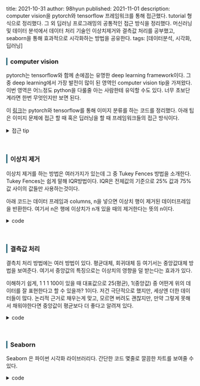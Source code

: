 title: 2021-10-31
author: 98hyun
published: 2021-11-01
description: computer vision을 pytorch와 tensorflow 프레임워크를 통해 접근했다. tutorial 형식으로 정리했다. 그 외 딥러닝 프로그래밍의 공통적인 접근 방식을 정리했다. 머신러닝 및 데이터 분석에서 데이터 처리 기술인 이상치제거와 결측값 처리를 공부했고, seaborn을 통해 효과적으로 시각화하는 방법을 공유한다.
tags: [데이터분석, 시각화, 딥러닝]

<h3 style="border-left: solid 3px #0E6073;"><span style="background-color:#2e3f59"></span> &nbsp; computer vision </h3>

pytorch는 tensorflow와 함께 손에꼽는 유명한 deep learning framework이다. 그 중 deep learning에서 가장 발전이 많이 된 영역인 computer vision tip을 가져왔다. 이번 영역은 어느정도 python을 다룰줄 아는 사람한테 유익할 수도 있다. 너무 초보단계라면 한번 무엇인지만 보면 된다.

이 <a href="https://www.kaggle.com/hwangchanghyun/image-tutorial?scriptVersionId=78492920" target="_blank">링크</a>는 pytorch와 tensorflow를 통해 이미지 분류를 하는 코드를 정리했다. 아래 팁은 이미지 문제에 접근 할 때 혹은 딥러닝을 할 때 프레임워크들의 접근 방식이다.

<details><summary>접근 tip</summary><blockquote><pre><code>

## 공통 형태. 
## 1. library 불러오기
## 2. parameter 및 변수 정리
## 3. train, target 나누기
## 4. 검증 및 테스트 데이터 만들기 ( transform 하려면 하기. )
## 5. 모델 및 optimizer, loss 등 정의하기
## 6. 훈련 및 결과 보기

## 1. tabular 형태의 픽셀 데이터 
## 차원만 신경써서 데이터셋을 만들어주면 된다.
## Dataset으로 만든 후, DataLoader로 변환. 

## 2. 이미지 데이터
## 이미지 폴더 경로에 신경쓴다. 
## dataframe의 형태는 file path, category다.
</code></pre></blockquote></details>

<br>

<h3 style="border-left: solid 3px #0E6073;"><span style="background-color:#2e3f59"></span> &nbsp; 이상치 제거 </h3>

이상치 제거를 하는 방법은 여러가지가 있는데 그 중 Tukey Fences 방법을 소개한다.
Tukey Fences는 쉽게 말해 IQR방법이다. IQR은 전체값의 기준으로 25% 값과 75% 값 사이의 값들만 사용하는것이다.  

아래 코드는 데이터 프레임과 columns, n을 넣으면 이상치 행이 제거된 데이터프레임을 반환한다.
여기서 n은 행에 이상치가 n개 있을 때의 제거한다는 뜻의 n이다.

<details><summary>code</summary><blockquote><pre><code>

def detect_outliers(df,n,features):
    """
    Takes a dataframe df of features and returns a list of the indices
    corresponding to the observations containing more than n outliers according
    to the Tukey method.
    """
    outlier_indices = []
    
    # iterate over features(columns)
    for col in features:
        # 1st quartile (25%)
        Q1 = np.percentile(df[col], 25)
        # 3rd quartile (75%)
        Q3 = np.percentile(df[col],75)
        # Interquartile range (IQR)
        IQR = Q3 - Q1
        
        # outlier step
        outlier_step = 1.5 * IQR
        
        # Determine a list of indices of outliers for feature col
        outlier_list_col = df[(df[col] < Q1 - outlier_step) | (df[col] > Q3 + outlier_step )].index
        # append the found outlier indices for col to the list of outlier indices 
        outlier_indices.extend(outlier_list_col)        
        
    # select observations containing more than 2 outliers
    outlier_indices = Counter(outlier_indices)        
    multiple_outliers = list( k for k, v in outlier_indices.items() if v > n )
    
    return multiple_outliers

</code></pre></blockquote></details>

<br>

<h3 style="border-left: solid 3px #0E6073;"><span style="background-color:#2e3f59"></span> &nbsp; 결측값 처리  </h3>

결측치 처리 방법에는 여러 방법이 있다. 평균대체, 회귀대체 등 여기서는 중앙값대체 방법을 보여준다. 여기서 중앙값의 특징으로는 이상치의 영향을 덜 받는다는 효과가 있다. 

이해하기 쉽게, 1 1 1 100이 있을 때 대표값으로 25(평균), 1(중앙값) 중 어떤게 위의 데이터를 잘 표현한다고 할 수 있을까? 1이다. 저건 극단적으로 했지만, 세상엔 더한 데이터들이 많다. 논리적 근거로 채우는게 맞고, 모르면 버려도 괜찮지만, 만약 그렇게 못해서 채워야한다면 중앙값이 평균보다 더 좋다고 알려져 있다. 

<details><summary>code</summary><blockquote><pre><code>

## 결측값 처리 방법

## 특정 열의 결측값들인 행들을 가져와서

print(data['Age'].isna().sum())

index_NaN_age = list(data["Age"][data["Age"].isnull()].index)

## loop를 돌며 결측값이라면 주변 열의 데이터와 비슷한 데이터들만 모아서 중앙값으로 채운다.
## 다만 그런 데이터 프레임이 없을 때 단순히 전체 데이터의 중앙값으로 채운다. 

for i in index_NaN_age :
    age_med = data["Age"].median()
    age_pred = data["Age"][((data['SibSp'] == data.iloc[i]["SibSp"]) & (data['Parch'] == data.iloc[i]["Parch"]) & (data['Pclass'] == data.iloc[i]["Pclass"]))].median()
    if not np.isnan(age_pred) : # 결측값을 확인할 때.
        data['Age'].iloc[i] = age_pred
    else :
        data['Age'].iloc[i] = age_med
        
print(data['Age'].isna().sum())

</code></pre></blockquote></details>

<br>

<h3 style="border-left: solid 3px #0E6073;"><span style="background-color:#2e3f59"></span> &nbsp; Seaborn </h3>

Seaborn 은 파이썬 시각화 라이브러리다. 간단한 코드 몇줄로 깔끔한 차트를 보여줄 수 있다.

<details><summary>code</summary><blockquote><pre><code>

## sns.catplot 사용법
## category를 나눠서 시각화하고 싶을 때 data,x,y,kind를 정해줄것.
sns.catplot(data=data,x='Embarked',y='Survived',kind='bar')

## Survived가 0,1로 되어있어있다.
## bar에 세로줄은 S인 것들에 0,1의 추정치와 불확실성을 보여준다.

g=sns.FacetGrid(data=data,col='Survived',row='Embarked')
## 똑같이 data,col,row 이런식으로 주고 현재 가로는 Survived,세로는 Embarked
g.map(sns.scatterplot,'Age','Fare','Sex')
g.add_legend()
## mapping 한다. sns.scatterplot을
## scatterplot은 x='Age',y='Fare',hue='Sex' 이 순서는 인자를 주지않고 sns.scatterplot순서대로

## 처음 간단하게만 볼때만 사용.

## 1. countplot 
## 특정 조건에 만족하는 행들의 수를 보여주는
## 데이터 균형 정도를 확인하는데 쓰면 좋을 것 같다. 
## data와 x만 필요하다. 

## 2. point,bar plot
## 위에서 보여준 차트로, estimate 추정할 때 사용.
## 보통 예측값이 카테고리 일 때 사용하면 좋을 것 같다.

## seaborn 특징.
## data : dataframe.
## x,y : 가로,세로에 변수 이름을 문자열로 넣는다.
## hue : hue가 있다면 hue는 data로 나눠주는 것이다. (안에서 나누기)
## col : col이 있다면 col은 figure로 나눠주는 것이다. (밖에서 나누기)

## 좀 꼬아져있는데 sns.boxplot은 ax가 가능하고, sns.catplot은 ax가 안된다. 
## facetgrid 때문인것 같다. 

## facetgrid
## matplotlib의 subplots 느낌. figure를 나눠주는 느낌.
## 그래서 catplot은 facetgrid를 return한다.
## 즉, g=sns.catplot(..) 후에 g.set_xlabels(..)로 덧붙인다.

</code></pre></blockquote></details>

<br>